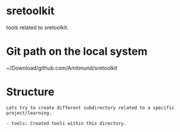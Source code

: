 # sretoolkit
tools related to sretoolkit.

# Git path on the local system
~/Download/github.com/Amitmund/sretoolkit

# Structure

```
Lets try to create different subdirectory related to a specific project/learning.

- tools: Created tools within this directory.
```